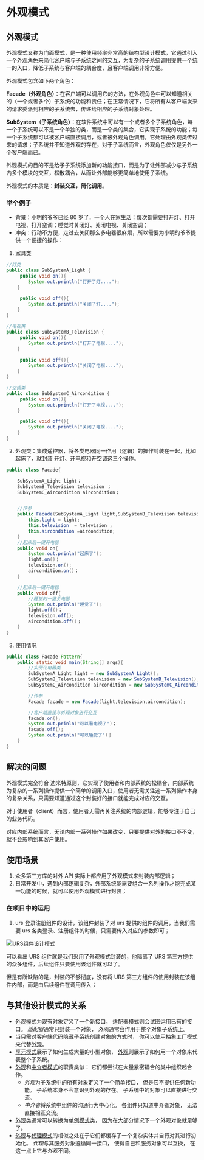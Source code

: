 # 外观模式

## 外观模式

外观模式又称为门面模式，是一种使用频率非常高的结构型设计模式，它通过引入一个外观角色来简化客户端与子系统之间的交互，为复杂的子系统调用提供一个统一的入口，降低子系统与客户端的耦合度，且客户端调用非常方便。

外观模式包含如下两个角色：

**Facade（外观角色）**：在客户端可以调用它的方法，在外观角色中可以知道相关的（一个或者多个）子系统的功能和责任；在正常情况下，它将所有从客户端发来的请求委派到相应的子系统去，传递给相应的子系统对象处理。

**SubSystem（子系统角色）**：在软件系统中可以有一个或者多个子系统角色，每一个子系统可以不是一个单独的类，而是一个类的集合，它实现子系统的功能；每一个子系统都可以被客户端直接调用，或者被外观角色调用，它处理由外观类传过来的请求；子系统并不知道外观的存在，对于子系统而言，外观角色仅仅是另外一个客户端而已。

外观模式的目的不是给予子系统添加新的功能接口，而是为了让外部减少与子系统内多个模块的交互，松散耦合，从而让外部能够更简单地使用子系统。

外观模式的本质是：**封装交互，简化调用**。

### 举个例子

- 背景：小明的爷爷已经 80 岁了，一个人在家生活：每次都需要打开灯、打开电视、打开空调；睡觉时关闭灯、关闭电视、关闭空调；
- 冲突：行动不方便，走过去关闭那么多电器很麻烦，所以需要为小明的爷爷提供一个便捷的操作：

1. 家具类

```java
//灯类
public class SubSystemA_Light {
     public void on(){
        System.out.println("打开了灯....");
    }

     public void off(){
        System.out.println("关闭了灯....");
    }
}

//电视类
public class SubSystemB_Television {
     public void on(){
        System.out.println("打开了电视....");
    }

     public void off(){
        System.out.println("关闭了电视....");
    }
}

//空调类
public class SubSystemC_Aircondition {
     public void on(){
        System.out.println("打开了电视....");
    }

     public void off(){
        System.out.println("关闭了电视....");
    }
}
```

2. 外观类：集成遥控器，将各类电器同一作用（逻辑）的操作封装在一起，比如起床了，就封装 开灯、开电视和开空调这三个操作。

```java
public class Facade{

    SubSystemA_Light light；
    SubSystemB_Television television ；
    SubSystemC_Aircondition aircondition；


    //传参
    public Facade(SubSystemA_Light light,SubSystemB_Television television,SubSystemC_Aircondition aircondition){
        this.light = light;
        this.television  = television ;
        this.aircondition =aircondition;
    }
    //起床后一键开电器
    public void on{
        System.out.prinln("起床了")；
        light.on()；
        television.on();
        aircondition.on()；
    }

    //起床后一键开电器
    public void off{
        //睡觉时一键关电器
        System.out.prinln("睡觉了")；
        light.off()；
        television.off();
        aircondition.off()；
    }
}
```

3. 使用情况

```java
public class Facade Pattern{
    public static void main(String[] args){
        //实例化电器类
        SubSystemA_Light light = new SubSystemA_Light();
        SubSystemB_Television television = new SubSystemB_Television();
        SubSystemC_Aircondition aircondition = new SubSystemC_Aircondition();

        //传参
        Facade facade = new Facade(light,television,aircondition);

        //客户端直接与外观对象进行交互
        facade.on();
        System.out.prinln("可以看电视了")；
        facade.off();
        System.out.prinln("可以睡觉了")；
    }
}
```

## 解决的问题

外观模式完全符合 迪米特原则，它实现了使用者和内部系统的松耦合，内部系统为复杂的一系列操作提供一个简单的调用入口，使用者无需关注这一系列操作本身的复杂关系，只需要知道通过这个封装好的接口就能完成对应的交互。

对于使用者（client）而言，使用者无需再关注系统的内部逻辑，能够专注于自己的业务代码。

对应内部系统而言，无论内部一系列操作如果改变，只要提供对外的接口不不变，就不会影响到其客户使用。

## 使用场景

1. 众多第三方库的对外 API 实际上都应用了外观模式来封装内部逻辑；
2. 日常开发中，遇到内部逻辑复杂，外部系统能需要组合一系列操作才能完成某一功能的时候，就可以使用外观模式进行封装；

### 在项目中的运用

1. urs 登录注册组件的设计，该组件封装了对 urs 提供的组件的调用，当我们需要 urs 各类登录、注册组件的时候，只需要传入对应的参数即可；

![URS组件设计模式](https://cdn.jsdelivr.net/gh/Huanqiang/imgBed/img/20200728150226.png)

可以看出 URS 组件就是我们采用了外观模式封装的，他隔离了 URS 第三方提供的众多组件，后续组件只要使用该组件就可以了。

但是有所缺陷的是，封装的不够彻底，没有将 URS 第三方组件的使用封装在该组件内部，而是由后续组件在调用传入；

## 与其他设计模式的关系

- [外观模式](https://refactoringguru.cn/design-patterns/facade)为现有对象定义了一个新接口， [适配器模式](https://refactoringguru.cn/design-patterns/adapter)则会试图运用已有的接口。 *适配器*通常只封装一个对象， *外观*通常会作用于整个对象子系统上。
- 当只需对客户端代码隐藏子系统创建对象的方式时， 你可以使用[抽象工厂模式](https://refactoringguru.cn/design-patterns/abstract-factory)来代替[外观](https://refactoringguru.cn/design-patterns/facade)。
- [享元模式](https://refactoringguru.cn/design-patterns/flyweight)展示了如何生成大量的小型对象， [外观](https://refactoringguru.cn/design-patterns/facade)则展示了如何用一个对象来代表整个子系统。
- [外观](https://refactoringguru.cn/design-patterns/facade)和[中介者模式](https://refactoringguru.cn/design-patterns/mediator)的职责类似： 它们都尝试在大量紧密耦合的类中组织起合作。
  - *外观*为子系统中的所有对象定义了一个简单接口， 但是它不提供任何新功能。 子系统本身不会意识到外观的存在。 子系统中的对象可以直接进行交流。
  - *中介者*将系统中组件的沟通行为中心化。 各组件只知道中介者对象， 无法直接相互交流。
- [外观](https://refactoringguru.cn/design-patterns/facade)类通常可以转换为[单例模式](https://refactoringguru.cn/design-patterns/singleton)类， 因为在大部分情况下一个外观对象就足够了。
- [外观](https://refactoringguru.cn/design-patterns/facade)与[代理模式](https://refactoringguru.cn/design-patterns/proxy)的相似之处在于它们都缓存了一个复杂实体并自行对其进行初始化。 *代理*与其服务对象遵循同一接口， 使得自己和服务对象可以互换， 在这一点上它与*外观*不同。
